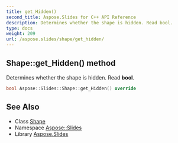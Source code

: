```yaml
---
title: get_Hidden()
second_title: Aspose.Slides for C++ API Reference
description: Determines whether the shape is hidden. Read bool.
type: docs
weight: 209
url: /aspose.slides/shape/get_hidden/
---
```

## Shape::get_Hidden() method


Determines whether the shape is hidden. Read **bool**.

```cpp
bool Aspose::Slides::Shape::get_Hidden() override
```

## See Also

* Class [Shape](../)
* Namespace [Aspose::Slides](../../)
* Library [Aspose.Slides](../../../)